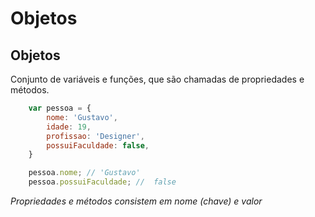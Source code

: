 # Objetos

## Objetos

Conjunto de variáveis e funções, que são chamadas de
propriedades e métodos.

```js
    var pessoa = {
        nome: 'Gustavo',
        idade: 19,
        profissao: 'Designer',
        possuiFaculdade: false,
    }

    pessoa.nome; // 'Gustavo'
    pessoa.possuiFaculdade; //  false
```

*Propriedades e métodos consistem*
*em nome (chave) e valor*